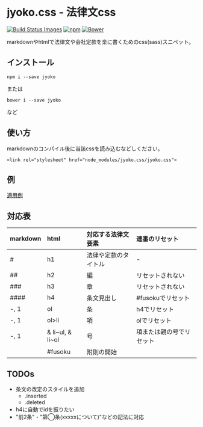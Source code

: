# jyoko.css - 法律文css
[![Build Status Images](https://travis-ci.org/KamataRyo/jyoko.svg)](https://travis-ci.org/KamataRyo/jyoko)
[![npm](https://img.shields.io/npm/v/jyoko.svg)](https://www.npmjs.com/package/jyoko)
[![Bower](https://img.shields.io/bower/v/jyoko.svg)](https://github.com/kamataryo/jyoko)

markdownやhtmlで法律文や会社定款を楽に書くためのcss(sass)スニペット。

## インストール

`npm i --save jyoko`

または

`bower i --save jyoko`

など


## 使い方
markdownのコンパイル後に当該cssを読み込むなどしください。

`<link rel="stylesheet" href="node_modules/jyoko.css/jyoko.css">`


## 例
[適用例](https://kamataryo.github.io/jyoko/)

## 対応表

|markdown|html|対応する法律文要素|連番のリセット|
|:--|:--|:--|:--|
|#|h1|法律や定款のタイトル|-|
|##|h2|編|リセットされない|
|###|h3|章|リセットされない|
|####|h4|条文見出し|#fusokuでリセット|
|-, 1|ol|条|h4でリセット|
|-, 1|ol>li|項|olでリセット|
|-, 1|& li~ul, & li~ol|号|項または親の号でリセット|
||#fusoku|附則の開始||

## TODOs
- 条文の改定のスタイルを追加
    + .inserted
    + .deleted
- h4に自動でidを振りたい
- "前2条"・"第◯条(xxxxxについて)"などの記法に対応
